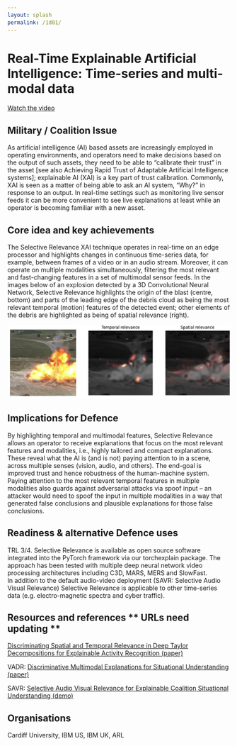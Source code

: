 ```yaml
---
layout: splash
permalink: /1d01/
---
```


# Real-Time Explainable Artificial Intelligence: Time-series and multi-modal data

[Watch the video](https://ibm.box.com/s/q730elmz6tqaoh0qf1rrcfipj03icg3j)

## Military / Coalition Issue
As artificial intelligence (AI) based assets are increasingly employed in operating environments, and operators need to make decisions based on the output of such assets, they need to be able to “calibrate their trust” in the asset [see also Achieving Rapid Trust of Adaptable Artificial Intelligence systems]; explainable AI (XAI) is a key part of trust calibration. Commonly, XAI is seen as a matter of being able to ask an AI system, “Why?” in response to an output. In real-time settings such as monitoring live sensor feeds it can be more convenient to see live explanations at least while an operator is becoming familiar with a new asset.

## Core idea and key achievements
The Selective Relevance XAI technique operates in real-time on an edge processor and highlights changes in continuous time-series data, for example, between frames of a video or in an audio stream. Moreover, it can operate on multiple modalities simultaneously, filtering the most relevant and fast-changing features in a set of multimodal sensor feeds. In the images below of an explosion detected by a 3D Convolutional Neural Network, Selective Relevance highlights the origin of the blast (centre, bottom) and parts of the leading edge of the debris cloud as being the most relevant temporal (motion) features of the detected event; other elements of the debris are highlighted as being of spatial relevance (right). 

![image info](/dais/achievements/images/1d01-fig1.png)

## Implications for Defence
By highlighting temporal and multimodal features, Selective Relevance allows an operator to receive explanations that focus on the most relevant features and modalities, i.e., highly tailored and compact explanations. These reveal what the AI is (and is not) paying attention to in a scene, across multiple senses (vision, audio, and others). The end-goal is improved trust and hence robustness of the human-machine system. Paying attention to the most relevant temporal features in multiple modalities also guards against adversarial attacks via spoof input – an attacker would need to spoof the input in multiple modalities in a way that generated false conclusions and plausible explanations for those false conclusions.

## Readiness & alternative Defence uses
TRL 3/4.  Selective Relevance is available as open source software integrated into the PyTorch framework via our torchexplain package. The approach has been tested with multiple deep neural network video processing architectures including C3D, MARS, MERS and SlowFast.  
In addition to the default audio-video deployment (SAVR: Selective Audio Visual Relevance) Selective Relevance is applicable to other time-series data (e.g. electro-magnetic spectra and cyber traffic).


<!-- ![image info](/dais/achievements/images/1d01-fig1.png) -->

## Resources and references  ** URLs need updating  **
[Discriminating Spatial and Temporal Relevance in Deep Taylor Decompositions for Explainable Activity Recognition (paper)](http://sl.dais-ita.org/science-library/paper/doc-4691)

VADR: [Discriminative Multimodal Explanations for Situational Understanding (paper)](http://sl.dais-ita.org/science-library/paper/doc-5538) 

SAVR: [Selective Audio Visual Relevance for Explainable Coalition Situational Understanding (demo)](https://dais-ita.org/node/5314)

## Organisations
Cardiff University, IBM US, IBM UK, ARL


